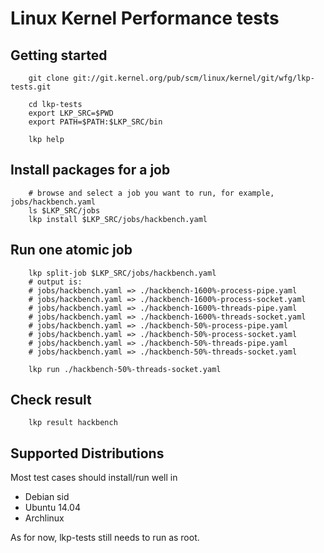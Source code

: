 # Linux Kernel Performance tests

## Getting started

```
	git clone git://git.kernel.org/pub/scm/linux/kernel/git/wfg/lkp-tests.git

	cd lkp-tests
	export LKP_SRC=$PWD
	export PATH=$PATH:$LKP_SRC/bin

	lkp help
```

## Install packages for a job

```
	# browse and select a job you want to run, for example, jobs/hackbench.yaml
	ls $LKP_SRC/jobs
	lkp install $LKP_SRC/jobs/hackbench.yaml
```

## Run one atomic job

```
	lkp split-job $LKP_SRC/jobs/hackbench.yaml
	# output is:
	# jobs/hackbench.yaml => ./hackbench-1600%-process-pipe.yaml
	# jobs/hackbench.yaml => ./hackbench-1600%-process-socket.yaml
	# jobs/hackbench.yaml => ./hackbench-1600%-threads-pipe.yaml
	# jobs/hackbench.yaml => ./hackbench-1600%-threads-socket.yaml
	# jobs/hackbench.yaml => ./hackbench-50%-process-pipe.yaml
	# jobs/hackbench.yaml => ./hackbench-50%-process-socket.yaml
	# jobs/hackbench.yaml => ./hackbench-50%-threads-pipe.yaml
	# jobs/hackbench.yaml => ./hackbench-50%-threads-socket.yaml

	lkp run ./hackbench-50%-threads-socket.yaml
```

## Check result
```
	lkp result hackbench
```

## Supported Distributions

Most test cases should install/run well in

- Debian sid
- Ubuntu 14.04
- Archlinux

As for now, lkp-tests still needs to run as root.
